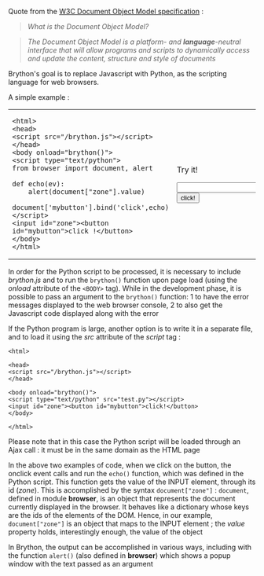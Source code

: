 Quote from the [W3C Document Object Model specification](http://www.w3.org/DOM/) :

> _What is the Document Object Model?_

> _The Document Object Model is a platform- and __language__-neutral interface that will allow programs and scripts to dynamically access and update the content, structure and style of documents_

Brython's goal is to replace Javascript with Python, as the scripting language for web browsers.

A simple example :

<table>
<tr>
<td>

    <html>
    <head>
    <script src="/brython.js"></script>
    </head>
    <body onload="brython()">
    <script type="text/python">
    from browser import document, alert
    
    def echo(ev):
        alert(document["zone"].value)
    
    document['mybutton'].bind('click',echo)
    </script>
    <input id="zone"><button id="mybutton">click !</button>
    </body>
    </html>

</td>
<td>

Try it!

<script type="text/python">
from browser import document, alert

def echo(ev):
    alert(document["zone"].value)

document['mybutton'].bind('click',echo)
</script>

<input id="zone"><button id="mybutton">click!</button>

</td>
</tr>
</table>

In order for the Python script to be processed, it is necessary to include _brython.js_ and to run the `brython()` function upon page load (using the _onload_ attribute of the `<BODY>` tag). While in the development phase, it is possible to pass an argument to the `brython()` function: 1 to have the error messages displayed to the web browser console, 2 to also get the Javascript code displayed along with the error

If the Python program is large, another option is to write it in a separate file, and to load it using the _src_ attribute of the _script_ tag :

    <html>
    
    <head>
    <script src="/brython.js"></script>
    </head>
    
    <body onload="brython()">
    <script type="text/python" src="test.py"></script>
    <input id="zone"><button id="mybutton">click!</button>
    </body>
    
    </html>


Please note that in this case the Python script will be loaded through an Ajax call : it must be in the same domain as the HTML page

In the above two examples of code, when we click on the button, the onclick event calls and run the `echo()` function, which was defined in the Python script. This function gets the value of the INPUT element, through its id (_zone_). This is accomplished by the syntax `document["zone"]` : `document`, defined in module **browser**, is an object that represents the document currently displayed in the browser. It behaves like a dictionary whose keys are the ids of the elements of the DOM. Hence, in our example, `document["zone"]` is an object that maps to the INPUT element ; the _value_ property holds, interestingly enough, the value of the object

In Brython, the output can be accomplished in various ways, including with the function `alert()` (also defined in **browser**) which shows a popup window with the text passed as an argument
